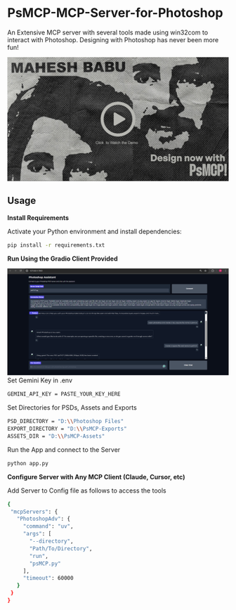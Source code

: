 # PsMCP-MCP-Server-for-Photoshop
An Extensive MCP server with several tools made using win32com to interact with Photoshop. Designing with Photoshop has never been more fun!

[![Watch Demo Video](example/image.png)](https://media-hosting.imagekit.io/0e939780eeb24fd9/PhotoshopMCP.mp4?Expires=1841334328&Key-Pair-Id=K2ZIVPTIP2VGHC&Signature=sV1V82oUaMEfNTNYOHGeU7H9gLc8SsuNgQHRthU9j0exVXaC88plw8JiDTCj6IzHlKkToY0x5Xi4NzGndgHTQHKGrIpVHxJvWUCzcfWlq6LA2NEv9Fb4Yn0tDDSkJyWdTT9ISXlCvIXuBNVPgX4VT5TGB7KRM90vC6wIX31LH6DxX6qd4sVaY1o-ydx9gCe~hN9kSMx9IWMXc1NC50mgv~n5nOjgde8NJdrKJPB0WBZylW7BitIRCtiO2O2v6~C4x6bqbC~UTdQMdjldp0AwNTv2M2XT7NtrXsXA-QKOPa6Be0ysMMakMsAJc6xmMR25FJHdwap9ObgimCTZ4J9fIQ__)


## Usage

 **Install Requirements**

   Activate your Python environment and install dependencies:

   ```bash
   pip install -r requirements.txt
   ```
 **Run Using the Gradio Client Provided**
 
   ![Gradio Example](example/gradio.png)
   Set Gemini Key in .env
   ```bash
   GEMINI_API_KEY = PASTE_YOUR_KEY_HERE
   ```
  Set Directories for PSDs, Assets and Exports
   ```bash
   PSD_DIRECTORY = "D:\\Photoshop Files"
   EXPORT_DIRECTORY = "D:\\PsMCP-Exports"
   ASSETS_DIR = "D:\\PsMCP-Assets"
   ```
  Run the App and connect to the Server
  
   ```bash
   python app.py
   ```
 **Configure Server with Any MCP Client (Claude, Cursor, etc)**

 Add Server to Config file as follows to access the tools
 
   ```bash
   {
    "mcpServers": {
      "PhotoshopAdv": {
        "command": "uv",
        "args": [
          "--directory",
          "Path/To/Directory",
          "run",
          "psMCP.py"
        ],
        "timeout": 60000 
      }
    }
  }
   ```

   

